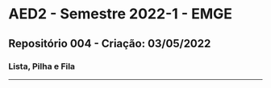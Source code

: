 # AED2 - Semestre 2022-1 - EMGE
## Repositório 004 - Criação: 03/05/2022
### Lista, Pilha e Fila

---
